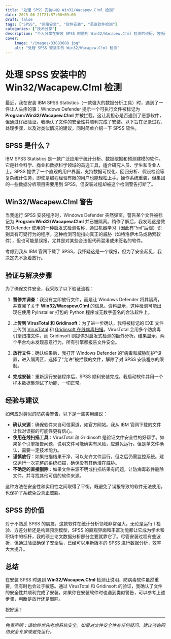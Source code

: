 ```yaml
---
title: "处理 SPSS 安装中的 Win32/Wacapew.C!ml 检测"
date: 2025-06-21T21:57:00+09:00
draft: false
tags: ["SPSS", "网络安全", "软件安装", "恶意软件检测"]
categories: ["技术分享"]
description: "个人分享在安装 SPSS 时遇到 Win32/Wacapew.C!ml 检测的经历，包括验证和安全处理步骤，以及 SPSS 软件的简要介绍。"
cover:
    image: "/images/33883688.jpg" 
    alt: "处理 SPSS 安装中的 Win32/Wacapew.C!ml 检测"
---
```


# 处理 SPSS 安装中的 Win32/Wacapew.C!ml 检测

最近，我在安装 IBM SPSS Statistics（一款强大的数据分析工具）时，遇到了一件让人头疼的事：Windows Defender 提示一个可执行文件被标记为 **Program:Win32/Wacapew.C!ml** 并被拦截。这让我担心是否遇到了恶意软件，但通过仔细验证，我确认了文件的安全性并顺利完成了安装。以下旨在记录过程、处理步骤，以及对类似情况的建议，同时简单介绍一下 SPSS 软件。

## SPSS 是什么？

IBM SPSS Statistics 是一款广泛应用于统计分析、数据挖掘和预测建模的软件。它是社会科学、商业和数据科学领域的首选工具，适合研究人员、学生和专业人士。SPSS 提供了一个直观的用户界面，支持数据可视化、回归分析、假设检验等复杂统计任务，即使是编程经验有限的用户也能轻松上手。操作系统重装，但集团的一些数据分析项目需要用到 SPSS，但安装过程却被这个检测警告打断了。

## Win32/Wacapew.C!ml 警告

当我运行 SPSS 安装程序时，Windows Defender 突然弹窗，警告某个文件被标记为 **Program:Win32/Wacapew.C!ml** 并已被隔离。稍作了解后，我发现这是微软 Defender 使用的一种启发式检测名称，通过机器学习（因此有“!ml”后缀）识别具有可疑行为的程序。这种检测可能指向真正的威胁（如特洛伊木马或勒索软件），但也可能是误报，尤其是对某些合法但代码混淆或未签名的软件。

考虑到我从 IBM 官网下载了 SPSS，我怀疑这是一个误报，但为了安全起见，我决定先不急着放行。

## 验证与解决步骤

为了确保文件安全，我采取了以下验证流程：

1. **暂停并调查**：我没有立即放行文件，而是让 Windows Defender 将其隔离，并查阅了关于 **Win32/Wacapew.C!ml** 的信息。资料显示，这种检测可能出现在使用 PyInstaller 打包的 Python 程序或无数字签名的合法软件上。

2. **上传到 VirusTotal 和 Gridinsoft**：为了进一步确认，我将被标记的 EXE 文件上传到 [VirusTotal](https://www.virustotal.com) 和 [Gridinsoft 在线病毒扫描](https://gridinsoft.com/online-virus-scanner)。VirusTotal 会用多个防病毒引擎扫描文件，而 Gridinsoft 则提供对启发式检测的额外分析。结果显示，两个平台均未发现恶意行为，所有引擎都报告文件安全。

3. **放行文件**：确认结果后，我打开 Windows Defender 的“病毒和威胁防护”设置，进入隔离区，选择了“允许”被拦截的文件，解除了对 SPSS 安装程序的限制。

4. **完成安装**：重新运行安装程序后，SPSS 顺利安装完成。我启动软件并用一个样本数据集测试了功能，一切正常。

## 经验与建议

如何应对类似的防病毒警告，以下是一些实用建议：

- **确认来源**：确保软件来自可信渠道，如官方网站。我从 IBM 官网下载的文件让我对误报的可能性更有信心。
- **使用在线扫描工具**：VirusTotal 和 Gridinsoft 是验证文件安全性的好帮手。如果多个引擎报告问题，说明文件可能确实有风险，应避免运行。但是单文件确认，需要一定技术能力。
- **谨慎放行**：如果扫描结果干净，可以允许文件运行，但之后仍需监控系统。建议运行一次完整的系统扫描，确保没有其他潜在威胁。
- **不确定的直接删除**：如果文件来源不明或扫描结果有问题，让防病毒软件删除文件，并寻找其他可信的软件来源。

这种方法在安全性和实用性之间取得了平衡，既避免了误报导致的软件无法使用，也保护了系统免受真正威胁。

## SPSS 的价值

对于不熟悉 SPSS 的朋友，这款软件在统计分析领域非常强大。无论是运行 t 检验、方差分析还是构建预测模型，SPSS 的直观界面和丰富功能都让它成为学术和职场中的标杆，我的硕士论文数据分析部分主要就靠它了。尽管安装过程有些波折，但通过验证确保了安全后，已经可以用新版本的 SPSS 进行数据分析，效率大大提升。

## 总结

在安装 SPSS 时遇到 **Win32/Wacapew.C!ml** 检测让说明，防病毒软件虽然重要，但有时也会过于敏感。通过 VirusTotal 和 Gridinsoft 的验证，我确认了文件的安全性并顺利完成了安装。如果你在安装软件时也遇到类似警告，可以参考上述步骤，判断是放行还是删除。

祝好运！

---
*免责声明：请始终优先考虑系统安全。如果对文件安全性有任何疑问，建议咨询网络安全专家或避免运行。*